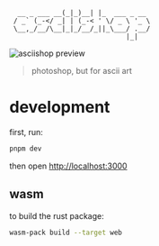 ```
  __ _ ___ __(_|_)__| |_  ___ _ __
 / _` (_-</ _| | (_-< ' \/ _ \ '_ \
 \__,_/__/\__|_|_/__/_||_\___/ .__/
                             |_|
```

![asciishop preview](https://i.imgur.com/DI67Goe.png)

> photoshop, but for ascii art

# development

first, run:

```bash
pnpm dev
```

then open [http://localhost:3000](http://localhost:3000)

## wasm

to build the rust package:

```bash
wasm-pack build --target web
```
